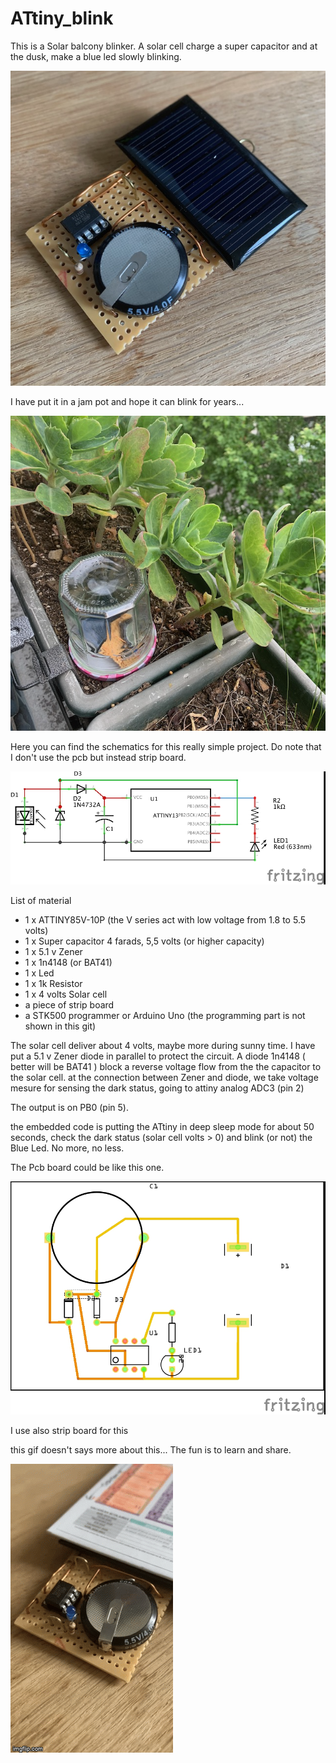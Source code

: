 # ATtiny_blink

This is a Solar balcony blinker. A solar cell charge a super capacitor and at the dusk, make a blue led slowly blinking.

![IMG_0838.png](/Pict/IMG_0838.png)

I have put it in a jam pot and hope it can blink for years...

![IMG_0840.png](/Pict/IMG_0840.png)

Here you can find the schematics for this really simple project. Do note that I don't use the pcb but instead strip board.

![attiny_blink_schema.jpg](/Pict/attiny_blink_schema.jpg)

List of material
- 1 x ATTINY85V-10P (the V series act with low voltage from 1.8 to 5.5 volts)
- 1 x Super capacitor 4 farads, 5,5 volts (or higher capacity)
- 1 x 5.1 v Zener
- 1 x 1n4148 (or BAT41)
- 1 x Led
- 1 x 1k Resistor
- 1 x 4 volts Solar cell
- a piece of strip board
- a STK500 programmer or Arduino Uno (the programming part is not shown in this git)

The solar cell deliver about 4 volts, maybe more during sunny time. I have put a 5.1 v Zener diode in parallel to protect the circuit. A diode 1n4148 ( better will be BAT41 ) block a reverse voltage flow from the the capacitor to the solar cell. at the connection between Zener and diode, we take voltage mesure for sensing the dark status, going to attiny analog ADC3 (pin 2)

The output is on PB0 (pin 5). 

the embedded code is putting the ATtiny in deep sleep mode for about 50 seconds, check the dark status (solar cell volts > 0) and blink (or not) the Blue Led. No more, no less.

The Pcb board could be like this one.

![attiny_blink_pcb.jpg](/Pict/attiny_blink_pcb.jpg)

I use also strip board for this

this gif doesn't says more about this... The fun is to learn and share.

![attiny_blink.gif](/Pict/ATtiny_blink.gif)



